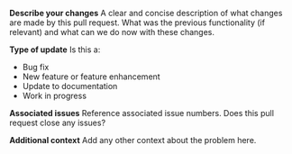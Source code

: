 **Describe your changes**
A clear and concise description of what changes are made by this pull request.
What was the previous functionality (if relevant) and what can we do now with
these changes.

**Type of update**
Is this a:
* Bug fix
* New feature or feature enhancement
* Update to documentation
* Work in progress

**Associated issues**
Reference associated issue numbers. Does this pull request close any issues?

**Additional context**
Add any other context about the problem here.

